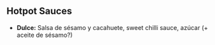 
## Hotpot Sauces

- **Dulce:** Salsa de sésamo y cacahuete, sweet chilli sauce, azúcar (+ aceite de sésamo?)